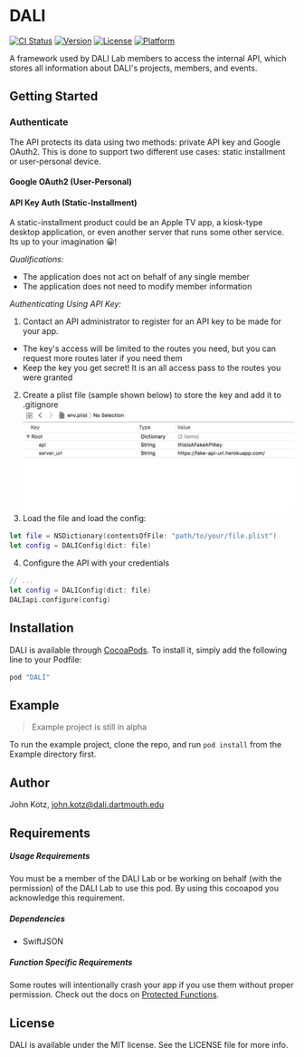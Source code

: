 # DALI

[![CI Status](https://travis-ci.org/dali-lab/DALI-Framework.svg?branch=master)](https://travis-ci.org/dali-lab/DALI-Framework)
[![Version](https://img.shields.io/cocoapods/v/DALI.svg?style=flat)](http://cocoapods.org/pods/DALI)
[![License](https://img.shields.io/cocoapods/l/DALI.svg?style=flat)](http://cocoapods.org/pods/DALI)
[![Platform](https://img.shields.io/cocoapods/p/DALI.svg?style=flat)](http://cocoapods.org/pods/DALI)

A framework used by DALI Lab members to access the internal API, which stores all information about DALI's projects, members, and events.

## Getting Started

### Authenticate
The API protects its data using two methods: private API key and Google OAuth2. This is done to support two different use cases: static installment or user-personal device.

#### Google OAuth2 (User-Personal)

#### API Key Auth (Static-Installment)
A static-installment product could be an Apple TV app, a kiosk-type desktop application, or even another server that runs some other service. Its up to your imagination 😀!

_Qualifications:_
- The application does not act on behalf of any single member
- The application does not need to modify member information

_Authenticating Using API Key:_
1. Contact an API administrator to register for an API key to be made for your app.
  - The key's access will be limited to the routes you need, but you can request more routes later if you need them
  - Keep the key you get secret! It is an all access pass to the routes you were granted
2. Create a plist file (sample shown below) to store the key and add it to .gitignore
![envFile](./images/envFile.png)
3. Load the file and load the config:
```swift
let file = NSDictionary(contentsOfFile: "path/to/your/file.plist")
let config = DALIConfig(dict: file)
```
4. Configure the API with your credentials
```swift
// ...
let config = DALIConfig(dict: file)
DALIapi.configure(config)
```

## Installation

DALI is available through [CocoaPods](http://cocoapods.org). To install
it, simply add the following line to your Podfile:

```ruby
pod "DALI"
```

## Example
> Example project is still in alpha

To run the example project, clone the repo, and run `pod install` from the Example directory first.

## Author

John Kotz, john.kotz@dali.dartmouth.edu

## Requirements
##### Usage Requirements
You must be a member of the DALI Lab or be working on behalf (with the permission) of the DALI Lab to use this pod. By using this cocoapod you acknowledge this requirement.

##### Dependencies
- SwiftJSON

##### Function Specific Requirements
Some routes will intentionally crash your app if you use them without proper permission. Check out the docs on [Protected Functions]().

## License

DALI is available under the MIT license. See the LICENSE file for more info.
